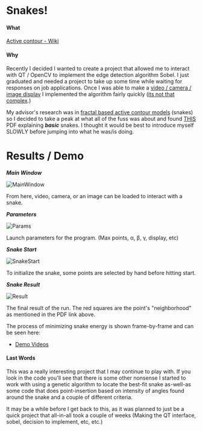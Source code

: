 # Snakes!

#### What
[Active contour - Wiki](https://en.wikipedia.org/wiki/Active_contour_model)
#### Why
Recently I decided I wanted to create a project that allowed me to interact
with QT / OpenCV to implement the edge detection algorithm Sobel. I just graduated and needed a project to take up some time while waiting for responses on job applications. Once I was able to make a [video / camera / image display](https://github.com/joshbosley/QT-Vemos) I implemented the algorithm fairly quickly ([its not that complex](https://en.wikipedia.org/wiki/Sobel_operator).)

My advisor's research was in [fractal based active contour models](https://www.researchgate.net/profile/Christopher_Smith51/publication/281864258_Anisotropic_Fractal_Snakes/links/55fc3c9308aeba1d9f3c539a/Anisotropic-Fractal-Snakes.pdf) (snakes) so I decided to take a peak at what all of the fuss was about and found [THIS](https://www.cse.unr.edu/~bebis/CS791E/Notes/DeformableContours.pdf) PDF explaining ***basic*** snakes. I thought it would be best to introduce myself SLOWLY before jumping into what he was/is doing.

# Results / Demo

***Main Window***

![MainWindow](https://github.com/joshbosley/Active-Contours/blob/master/images/screen%20shots/mainWindow.png?raw=true)

From here, video, camera, or an image can be loaded to interact with a snake.

***Parameters***

![Params](https://github.com/joshbosley/Active-Contours/blob/master/images/screen%20shots/options.png?raw=true)

Launch parameters for the program. (Max points, α, β, γ, display, etc)

***Snake Start***

![SnakeStart](https://github.com/joshbosley/Active-Contours/blob/master/images/screen%20shots/selectedPoints.png?raw=true)

To initialize the snake, some points are selected by hand before hitting start.

***Snake Result***

![Result](https://github.com/joshbosley/Active-Contours/blob/master/images/screen%20shots/snakeComplete.png?raw=true)

The final result of the run. The red squares are the point's "neighborhood" as mentioned in the PDF link above. 

The process of minimizing snake energy is shown frame-by-frame and can be seen here:

- [Demo Videos](https://github.com/joshbosley/Active-Contours/tree/master/demo-videos)


#### Last Words

This was a really interesting project that I may continue to play with. 
If you look in the code you'll see that there is some other nonsense I started to work with using a genetic algorithm to locate the best-fit snake as-well-as some code that does point-insertion based on intensity of angles found around the snake and a couple of different criteria. 

It may be a while before I get back to this, as it was planned to just be a quick project that all-in-all took a couple of weeks (Making the QT interface, sobel, decision to implement, etc, etc.)



